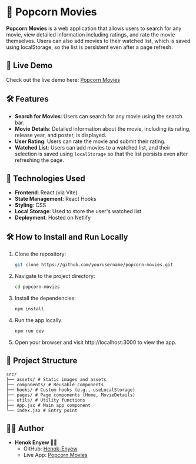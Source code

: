 # 🍿 Popcorn Movies

**Popcorn Movies** is a web application that allows users to search for any movie, view detailed information including ratings, and rate the movie themselves. Users can also add movies to their watched list, which is saved using localStorage, so the list is persistent even after a page refresh.

## 🚀 Live Demo

Check out the live demo here: [Popcorn Movies](https://pop-corn-movies.netlify.app/)

## 🛠️ Features

- **Search for Movies**: Users can search for any movie using the search bar.
- **Movie Details**: Detailed information about the movie, including its rating, release year, and poster, is displayed.
- **User Rating**: Users can rate the movie and submit their rating.
- **Watched List**: Users can add movies to a watched list, and their selection is saved using `localStorage` so that the list persists even after refreshing the page.

## 🧰 Technologies Used

- **Frontend**: React (via Vite)
- **State Management**: React Hooks
- **Styling**: CSS
- **Local Storage**: Used to store the user's watched list
- **Deployment**: Hosted on Netlify

## 🛠️ How to Install and Run Locally

1. Clone the repository:

   ```bash
   git clone https://github.com/yourusername/popcorn-movies.git
   ```

2. Navigate to the project directory:
   ```bash
   cd popcorn-movies
   ```
3. Install the dependencies:
   ```bash
   npm install
   ```
4. Run the app locally:
   ```bash
   npm run dev
   ```
5. Open your browser and visit http://localhost:3000 to view the app.

## 📂 Project Structure
``` 
src/
├── assets/ # Static images and assets
├── components/ # Reusable components
├── hooks/ # Custom hooks (e.g., useLocalStorage)
├── pages/ # Page components (Home, MovieDetails)
├── utils/ # Utility functions
├── App.jsx # Main app component
└── index.jsx # Entry point
   ```
## 🧑‍💻 Author

- **Henok Enyew 🐱‍👤**
  - GitHub: [Henok-Enyew](https://github.com/henok-enyew)
  - Live App: [Popcorn Movies](https://pop-corn-movies.netlify.app/)
